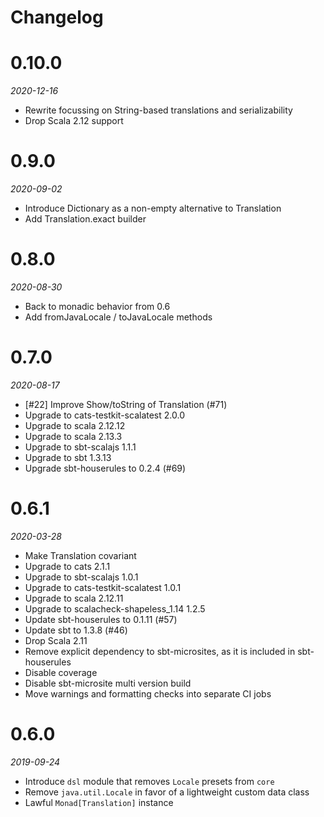 # Changelog

# 0.10.0

_2020-12-16_

 * Rewrite focussing on String-based translations and serializability
 * Drop Scala 2.12 support 

# 0.9.0

_2020-09-02_

 * Introduce Dictionary as a non-empty alternative to Translation
 * Add Translation.exact builder

# 0.8.0

_2020-08-30_

 * Back to monadic behavior from 0.6
 * Add fromJavaLocale / toJavaLocale methods

# 0.7.0

_2020-08-17_

 * [#22] Improve Show/toString of Translation (#71)
 * Upgrade to cats-testkit-scalatest 2.0.0
 * Upgrade to scala 2.12.12
 * Upgrade to scala 2.13.3
 * Upgrade to sbt-scalajs 1.1.1
 * Upgrade to sbt 1.3.13
 * Upgrade sbt-houserules to 0.2.4 (#69)

# 0.6.1

_2020-03-28_

 * Make Translation covariant
 * Upgrade to cats 2.1.1
 * Upgrade to sbt-scalajs 1.0.1
 * Upgrade to cats-testkit-scalatest 1.0.1
 * Upgrade to scala 2.12.11
 * Upgrade to scalacheck-shapeless_1.14 1.2.5
 * Update sbt-houserules to 0.1.11 (#57)
 * Update sbt to 1.3.8 (#46)
 * Drop Scala 2.11
 * Remove explicit dependency to sbt-microsites, as it is included in sbt-houserules
 * Disable coverage
 * Disable sbt-microsite multi version build
 * Move warnings and formatting checks into separate CI jobs

# 0.6.0

_2019-09-24_

 * Introduce `dsl` module that removes `Locale` presets from `core`
 * Remove `java.util.Locale` in favor of a lightweight custom data class
 * Lawful `Monad[Translation]` instance